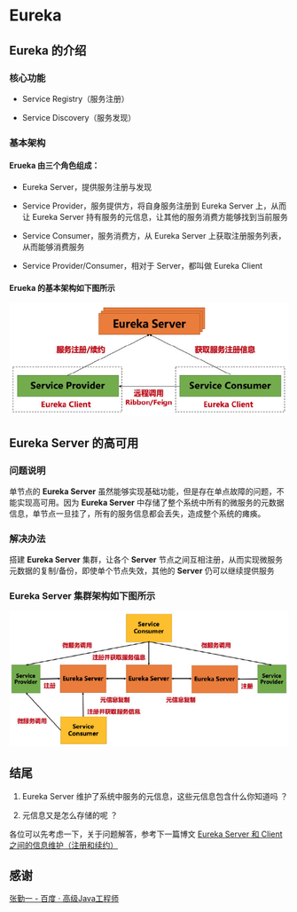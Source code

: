 # Eureka

## Eureka 的介绍

### 核心功能

- Service Registry（服务注册）

- Service Discovery（服务发现）

### 基本架构

#### Erueka 由三个角色组成：

- Eureka Server，提供服务注册与发现

- Service Provider，服务提供方，将自身服务注册到 Eureka Server 上，从而让 Eureka Server 持有服务的元信息，让其他的服务消费方能够找到当前服务

- Service Consumer，服务消费方，从 Eureka Server 上获取注册服务列表，从而能够消费服务

- Service Provider/Consumer，相对于 Server，都叫做 Eureka Client

#### Erueka 的基本架构如下图所示

![Alt text](./images/eureka_intrd_1.jpg)


## Eureka Server 的高可用

### 问题说明

单节点的 **Eureka Server** 虽然能够实现基础功能，但是存在单点故障的问题，不能实现高可用。因为 **Eureka Server** 中存储了整个系统中所有的微服务的元数据信息，单节点一旦挂了，所有的服务信息都会丢失，造成整个系统的瘫痪。

### 解决办法

搭建 **Eureka Server** 集群，让各个 **Server** 节点之间互相注册，从而实现微服务元数据的复制/备份，即使单个节点失效，其他的 **Server** 仍可以继续提供服务

### Eureka Server 集群架构如下图所示

![Alt text](./images/eureka_intrd_2.jpg)


## 结尾

1. Eureka Server 维护了系统中服务的元信息，这些元信息包含什么你知道吗 ？

2. 元信息又是怎么存储的呢 ？

各位可以先考虑一下，关于问题解答，参考下一篇博文 [Eureka Server 和 Client 之间的信息维护（注册和续约）](Eureka_Server_和_Client_之间的信息维护（注册和续约）.md)

## 感谢

[张勤一 - 百度 · 高级Java工程师](https://www.zhihu.com/people/zhang-qin-yi-51-72/activities)
